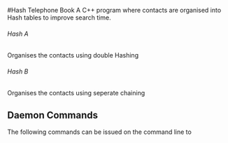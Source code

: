 #Hash Telephone Book
A C++ program where contacts are organised into Hash tables to improve search time.

###### Hash A
Organises the contacts using double Hashing

###### Hash B
Organises the contacts using seperate chaining

## Daemon Commands
The following commands can be issued on the command line to 
